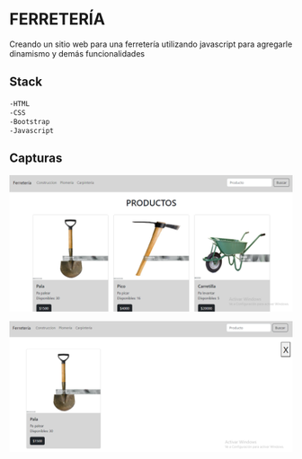 # FERRETERÍA
Creando un sitio web para una ferretería utilizando javascript para agregarle dinamismo y demás funcionalidades

## Stack
    -HTML
    -CSS
    -Bootstrap
    -Javascript

## Capturas

![App Screenshot](./img/screen1.png)

![App Screenshot](./img/screen2.png)


